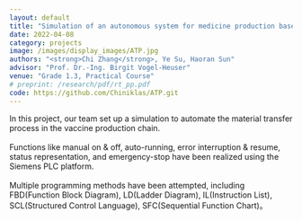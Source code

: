 ```yaml
---
layout: default
title: "Simulation of an autonomous system for medicine production based on Siemens PLC"
date: 2022-04-08
category: projects
image: /images/display_images/ATP.jpg
authors: "<strong>Chi Zhang</strong>, Ye Su, Haoran Sun"
advisor: "Prof. Dr.-Ing. Birgit Vogel-Heuser"
venue: "Grade 1.3, Practical Course"
# preprint: /research/pdf/rt_pp.pdf
code: https://github.com/Chiniklas/ATP.git
---
```

In this project, our team set up a simulation to automate the material transfer process in the vaccine production chain.<br><br>Functions like manual on & off, auto-running, error interruption & resume, status representation, and emergency-stop have been realized using the Siemens PLC platform.<br><br>Multiple programming methods have been attempted, including FBD(Function Block Diagram), LD(Ladder Diagram), IL(Instruction List), SCL(Structured Control Language), SFC(Sequential Function Chart)。
